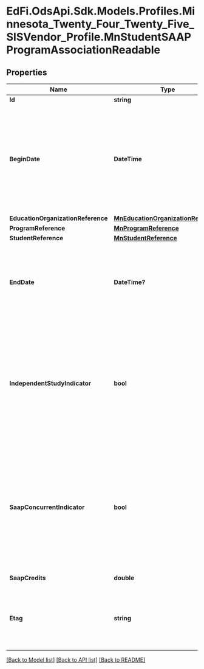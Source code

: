 # EdFi.OdsApi.Sdk.Models.Profiles.Minnesota_Twenty_Four_Twenty_Five_SISVendor_Profile.MnStudentSAAPProgramAssociationReadable

## Properties

Name | Type | Description | Notes
------------ | ------------- | ------------- | -------------
**Id** | **string** |  | [optional] 
**BeginDate** | **DateTime** | The earliest date the student is involved with the program. Typically, this is the date the student becomes eligible for the program. | 
**EducationOrganizationReference** | [**MnEducationOrganizationReference**](MnEducationOrganizationReference.md) |  | 
**ProgramReference** | [**MnProgramReference**](MnProgramReference.md) |  | 
**StudentReference** | [**MnStudentReference**](MnStudentReference.md) |  | 
**EndDate** | **DateTime?** | The month, day, and year on which the student exited the program or stopped receiving services. | [optional] 
**IndependentStudyIndicator** | **bool** | State-approved alternative programs (SAAP) that also have a state-approved Independent Study(IS) component use this flag to identify independent study participants. | 
**SaapConcurrentIndicator** | **bool** | An indicator representing a Student who is enrolled less than full-time at a traditional school and who is also enrolled at a State Approved Alternative Program (SAAP). | 
**SaapCredits** | **double** | SAAP Credits. | 
**Etag** | **string** | A unique system-generated value that identifies the version of the resource. | [optional] 

[[Back to Model list]](../README.md#documentation-for-models) [[Back to API list]](../README.md#documentation-for-api-endpoints) [[Back to README]](../README.md)

